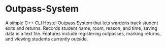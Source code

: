 # Outpass-System
A simple C++ CLI Hostel Outpass System that lets wardens track student exits and returns. Records student name, room, reason, and time, saving data in a text file. Features include registering outpasses, marking returns, and viewing students currently outside.
